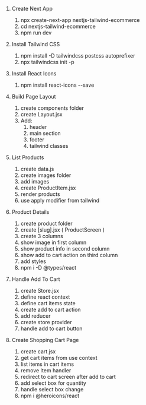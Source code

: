 1. Create Next App

   1. npx create-next-app nextjs-tailwind-ecommerce
   2. cd nextjs-tailwind-ecommerce
   3. npm run dev

2. Install Tailwind CSS

   1. npm install -D tailwindcss postcss autoprefixer
   2. npx tailwindcss init -p

3. Install React Icons

   1. npm install react-icons --save

4. Build Page Layout

   1. create components folder
   2. create Layout.jsx
   3. Add:
      1. header
      2. main section
      3. footer
      4. tailwind classes

5. List Products

   1. create data.js
   2. create images folder
   3. add images
   4. create ProductItem.jsx
   5. render products
   6. use apply modifier from tailwind

6. Product Details

   1. create product folder
   2. create [slug].jsx ( ProductScreen )
   3. create 3 columns
   4. show image in first column
   5. show product info in second column
   6. show add to cart action on third column
   7. add styles
   8. npm i -D @types/react

7. Handle Add To Cart

   1. create Store.jsx
   2. define react context
   3. define cart items state
   4. create add to cart action
   5. add reducer
   6. create store provider
   7. handle add to cart button

8. Create Shopping Cart Page

   1. create cart.jsx
   2. get cart items from use context
   3. list items in cart items
   4. remove Item handler
   5. redirect to cart screen after add to cart
   6. add select box for quantity
   7. handle select box change
   8. npm i @heroicons/react
